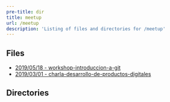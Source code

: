 ```yaml
---
pre-title: dir
title: meetup
url: /meetup
description: 'Listing of files and directories for /meetup'
---
```


## Files

- [2019/05/18 - workshop-introduccion-a-git](/meetup/workshop-introduccion-a-git\.html)
- [2019/03/01 - charla-desarrollo-de-productos-digitales](/meetup/charla-desarrollo-de-productos-digitales\.html)

## Directories

